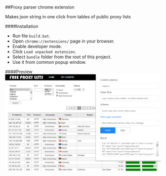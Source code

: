 ##Proxy parser chrome extension

Makes json string in one click from tables of public proxy lists

####Installation
- Run file `build.bat`.
- Open `chrome://extensions/` page in your browser.
- Enable developer mode.
- Click `Load unpacked extension`.
- Select `bundle` folder from the root of this project.
- Use it from common popup window.

####Preview
![Preview](preview.png)